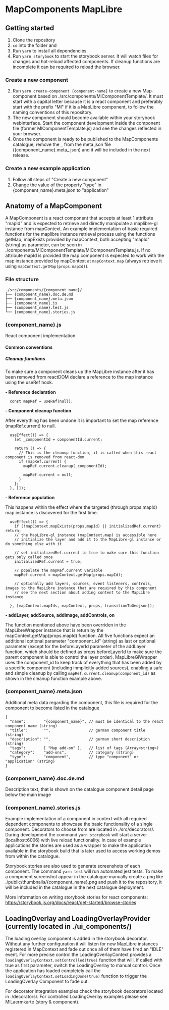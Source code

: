 # MapComponents MapLibre

## Getting started

1. Clone the repository 
2. ```cd``` into the folder and 
3. Run ```yarn``` to install all dependencies.
4. Run ```yarn storybook``` to start the storybook server. It will watch files for changes and hot-reload affected components. If cleanup functions are incomplete it can be required to reload the browser.

### Create a new component

2. Run ```yarn create-component {component-name}``` to create a new Map-component based on ./src/components/MlComponentTemplate/. It must start with a capital letter because it is a react component and preferably start with the prefix "Ml" if it is a MapLibre component, to follow the naming conventions of this repository.
2. The new component should become available within your storybook webinterface. Start the component development inside the component file (former MlComponentTemplate.js) and see the changes reflected in your browser.
3. Once the component is ready to be published to the MapComponents catalogue, remove the ```_``` from the meta.json file ({component_name}.meta_.json) and it will be included in the next release.

### Create a new example application

1. Follow all steps of "Create a new component"
2. Change the value of the property "type" in {component_name}.meta.json to "application"

## Anatomy of a MapComponent

A MapComponent is a react component that accepts at least 1 attribute "mapId" and is expected to retrieve and directly manipulate a maplibre-gl instance from mapContext. 
An example implementation of basic required functions for the maplibre instance retrieval process using the functions getMap, mapExists provided by mapContext, both accepting "mapId" (string) as parameter, can be seen in ./components/MlComponentTemplate/MlComponentTemplate.js. 
If no attribute mapId is provided the map component is expected to work with the map instance provided by mapContext at ```mapContext.map``` (always retrieve it using ```mapContext.getMap(props.mapId)```).


### File structure

```
./src/components/{component_name}/
├── {component_name}.doc.de.md
├── {component_name}.meta.json 
├── {component_name}.js 
├── {component_name}.test.js 
└── {component_name}.stories.js
```

### {component_name}.js

React component implementation

#### Common conventions

##### Cleanup functions

To make sure a component cleans up the MapLibre instance after it has been removed from reactDOM declare a reference to the map instance using the useRef hook. 

**- Reference declaration**

```
  const mapRef = useRef(null);
```

**- Component cleanup function**

After everything has been undone it is important to set the map reference (mapRef.current) to null.

```
  useEffect(() => {
    let _componentId = componentId.current;

    return () => {
      // This is the cleanup function, it is called when this react component is removed from react-dom
      if (mapRef.current) {
        mapRef.current.cleanup(_componentId);

        mapRef.current = null;
      }
    };
  }, []);
```

**- Reference population**

This happens within the effect where the targeted (through props.mapId) map instance is discovered for the first time.

```
  useEffect(() => {
    if (!mapContext.mapExists(props.mapId) || initializedRef.current) return;
    // the MapLibre-gl instance (mapContext.map) is accessible here
    // initialize the layer and add it to the MapLibre-gl instance or do something else with it

    // set initializedRef.current to true to make sure this function gets only called once
    initializedRef.current = true;

    // populate the mapRef.current variable
    mapRef.current = mapContext.getMap(props.mapId);

    // optionally add layers, sources, event listeners, controls, images to the MapLibre instance that are required by this component
    // see the next section about adding content to the MapLibre instance

  }, [mapContext.mapIds, mapContext, props, transitionToGeojson]);
```

**- addLayer, addSource, addImage, addControls, on**

The function mentioned above have been overriden in the MapLibreWrapper instance that is return by the mapContext.getMap(props.mapId) function. 
All five functions expect an additional optional parameter "component_id" (string) as last or optional parameter (except for the beforeLayerId parameter of the addLayer function, which should be defined as props.beforeLayerId to make sure the parent component is able to control the layer order).
MapLibreGlWrapper uses the component_id to keep track of everything that has been added by a specific component (including inmplicitly added sources), enabling a safe and simple cleanup by calling ```mapRef.current.cleanup(component_id)``` as shown in the cleanup function example above.

### {component_name}.meta.json

Additional meta data regarding the component, this file is required for the component to become listed in the catalogue

```
{
  "name":        "{component_name}", // must be identical to the react component name (string)
  "title":       "",                 // german component title (string)
  "description": "",                 // german short description (string)
  "tags":        [ "Map add-on" ],   // list of tags (Array<string>)
  "category":    "add-ons",          // category (string)
  "type":        "component",        // type "component" or "application" (string)
}
```

### {component_name}.doc.de.md

Description text, that is shown on the catalogue component detail page below the main image

### {component_name}.stories.js

Example implementation of a component in context with all required dependent components to showcase the basic functionality of a single component. Decorators to choose from are located in ./src/decorators/. During development the command ```yarn storybook``` will start a server (localhost:6006) with live reload functionality. In case of example applications the stories are used as a wrapper to make the application available in the storybook build that is later used to access working demos from within the catalogue.

Storybook stories are also used to generate screenshots of each component. The command ```yarn test``` will run automated jest tests. To make a component screenshot appear in the catalogue manually create a png like ./public/thumbnails/{component_name}.png and push it to the repository, it will be included in the catalogue in the next catalogue deployment.

More information on writing storybook stories for react components: https://storybook.js.org/docs/react/get-started/browse-stories

## LoadingOverlay and LoadingOverlayProvider (currently located in ./ui_components/)

The loading overlay component is added in the storybook decorator.
Without any further configuration it will listen for new MapLibre instances registered in MapContext and fade out once all of them have fired an "IDLE" event. For more precise control the LoadingOverlayContext provides a ```loadingOverlayContext.setControlled(true)``` function that will, if called with true as first parameter, switch the LoadingOverlay to manual control. Once the application has loaded completely call the ```loadingOverlayContext.setLoadingDone(true)``` function to trigger the LoadingOverlay Component to fade out.

For decorator integration examples check the storybook decorators located in ./decorators/.
For controlled LoadingOverlay examples please see MlLaermkarte (story & component).
